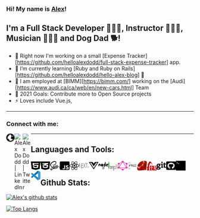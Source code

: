 ### Hi! My name is [Alex][website]!

## I'm a Full Stack Developer 👨🏻‍💻, Instructor 👨🏻‍🏫, Musician 👨🏻‍🎤 and Dog Dad 🐕!

- 🚧 Right now I'm working on a small [Expense Tracker][https://github.com/helloalexdodd/full-stack-expense-tracker] app.
- 🌱 I’m currently learning [Ruby and Ruby on Rails][https://github.com/helloalexdodd/hello-alex-blog] 💎
- 🔭 I am employed at [BIMM][https://bimm.com/] working on the [Audi][https://www.audi.ca/ca/web/en/new-cars.html] Team
- 🥅 2021 Goals: Contribute more to Open Source projects
- ⚡ Loves include Vue.js,

---

### Connect with me:

[<img align="left" alt="alexdodd.com" width="22px" src="https://raw.githubusercontent.com/iconic/open-iconic/master/svg/globe.svg" />][website]
[<img align="left" alt="Alex Dodd | LinkedIn" width="22px" src="https://cdn.jsdelivr.net/npm/simple-icons@v3/icons/linkedin.svg" />][linkedin]
[<img align="left" alt="Alex Dodd | Twitter" width="22px" src="https://cdn.jsdelivr.net/npm/simple-icons@v3/icons/twitter.svg" />][twitter]

---

## Languages and Tools:

<img width="26px" height="26px" align="left" src="./icons/html5.svg" alt="HTML5">
<img width="26px" height="26px" align="left" src="./icons/css3.svg" alt="CSS3">
<img width="26px" height="26px" align="left" src="./icons/sass.svg" alt="SCSS">
<img width="26px" height="26px" align="left" src="./icons/js.svg" alt="JavaScript">
<img width="26px" height="26px" align="left" src="./icons/react.svg" alt="React.js">
<img width="26px" height="26px" align="left" src="./icons/nextjs.svg" alt="Next.js">
<img width="26px" height="26px" align="left" src="./icons/vuejs.svg" alt="Vue.js">
<img width="26px" height="26px" align="left" src="./icons/node.svg" alt="Node.js">
<img width="26px" height="26px" align="left" src="./icons/mongodb.svg" alt="MongoDB">
<img width="26px" height="26px" align="left" src="./icons/graphql.svg" alt="HTML5">
<img width="26px" height="26px" align="left" src="./icons/apollo.svg" alt="HTML5">
<img width="26px" height="26px" align="left" src="./icons/ruby.svg" alt="HTML5">
<img width="26px" height="26px" align="left" src="./icons/rails.svg" alt="HTML5">
<img width="26px" height="26px" align="left" src="./icons/git.svg" alt="git">
<img width="26px" height="26px" align="left" src="./icons/github.svg" alt="GitHub">
<img width="26px" height="26px" align="left" src="./icons/terminal.svg" alt="terminal">
<img width="26px" height="26px" align="left" src="./icons/visual-studio-code.svg" alt="Visual Studio Code">

<br />

## Github Stats:

[![Alex's github stats](https://github-readme-stats.vercel.app/api?username=helloalexdodd&count_private=true&show_icons=true&hide=stars,issues&theme=vue)](https://github.com/helloalexdodd/github-readme-stats)

[![Top Langs](https://github-readme-stats.vercel.app/api/top-langs/?username=helloalexdodd&langs_count=5&layout=compact)](https://github.com/helloalexdodd/github-readme-stats)

[website]: https://alexdodd.ca
[linkedin]: https://linkedin.com/in/helloalexdodd
[twitter]: https://twitter.com/helloalexdodd
